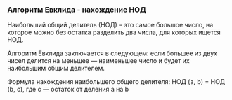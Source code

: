 ### Алгоритм Евклида - нахождение НОД
Наибольший общий делитель (НОД) – это самое большое число, на которое можно без остатка разделить два числа, для которых ищется НОД.

Алгоритм Евклида заключается в следующем: если большее из двух чисел делится на меньшее — наименьшее число и будет их наибольшим общим делителем.

Формула нахождения наибольшего общего делителя: НОД (a, b) = НОД (b, с), где с — остаток от деления a на b